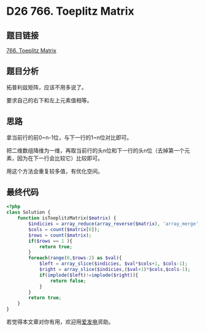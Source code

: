 # D26 766. Toeplitz Matrix

## 题目链接

[766. Toeplitz Matrix](https://leetcode.com/problems/toeplitz-matrix/)

## 题目分析

拓普利兹矩阵，应该不用多说了。

要求自己的右下和左上元素值相等。

## 思路

拿当前行的前0~n-1位，与下一行的1~n位对比即可。

把二维数组降维为一维，再取当前行的头n位和下一行的头n位（去掉第一个元素，因为在下一行会比较它）比较即可。

用这个方法会重复较多值，有优化空间。

## 最终代码

```php
<?php
class Solution {
    function isToeplitzMatrix($matrix) {
        $indicies = array_reduce(array_reverse($matrix), 'array_merge', []);
        $cols = count($matrix[0]);
        $rows = count($matrix);
        if($rows == 1 ){ 
            return true;
        }
        foreach(range(0,$rows-2) as $val){
            $left = array_slice($indicies, $val*$cols+1, $cols-1);
            $right = array_slice($indicies,($val+1)*$cols,$cols-1);
            if(implode($left)!=implode($right)){
                return false;
            }
        }
        return true;
    }
}
```

若觉得本文章对你有用，欢迎用[爱发电](https://afdian.net/@skys215)资助。

